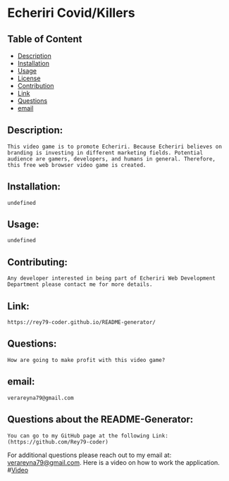 
# Echeriri Covid/Killers

## Table of Content

- [Description](#Description)
- [Installation](#Installation)
- [Usage](#Usage)
- [License](#Licenses)
- [Contribution](#Contribution)
- [Link](#Link)
- [Questions](#Questions)
- [email](#email)

## Description:
    This video game is to promote Echeriri. Because Echeriri believes on branding is investing in different marketing fields. Potential audience are gamers, developers, and humans in general. Therefore, this free web browser video game is created.
## Installation:
    undefined
## Usage:
    undefined
## Contributing:
    Any developer interested in being part of Echeriri Web Development Department please contact me for more details.
## Link:
    https://rey79-coder.github.io/README-generator/
## Questions:
    How are going to make profit with this video game?
## email:
    verareyna79@gmail.com

## Questions about the README-Generator:
    You can go to my GitHub page at the following Link:(https://github.com/Rey79-coder)
For additional questions please reach out to my email at: verareyna79@gmail.com.
    Here is a video on how to work the application.
#[Video](https://drive.google.com/drive/u/0/folders/1mCNmRdW1njCDLqONjagt40iXQdfSa4vc)
